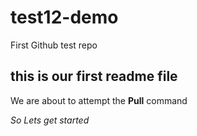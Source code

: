 # test12-demo
First Github test repo
## this is our first readme file
We are about to attempt the **Pull** command

*So Lets get started*
